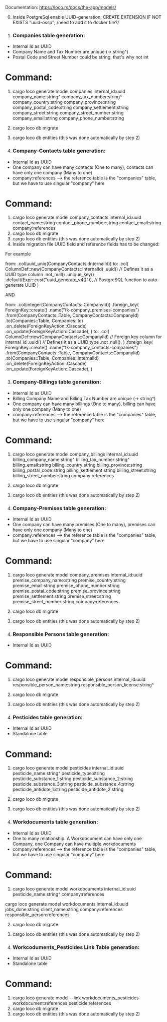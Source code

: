 Documentation: https://loco.rs/docs/the-app/models/

0. Inside PostgreSql enable UUID-generation: CREATE EXTENSION IF NOT EXISTS "uuid-ossp"; /need to add it to docker file?/

1. ### Companies table generation: ###

- Internal Id as UUID
- Company Name and Tax Number are unique (-> string^)
- Postal Code and Street Number could be string, that's why not int

# Command: #

1. cargo loco generate model companies internal_id:uuid company_name:string^ company_tax_number:string^ company_country:string company_province:string company_postal_code:string company_settlement:string company_street:string company_street_number:string company_email:string company_phone_number:string
2. cargo loco db migrate
3. cargo loco db entities (this was done automatically by step 2)



2. ### Company-Contacts table generation: ###

- Internal Id as UUID
- One company can have many contacts (One to many), contacts can have only one company (Many to one)
- company:references --> the reference table is the "companies" table, but we have to use singular "company" here

# Command: #

1. cargo loco generate model company_contacts internal_id:uuid contact_name:string contact_phone_number:string contact_email:string company:references
2. cargo loco db migrate
3. cargo loco db entities (this was done automatically by step 2)
4. Inside migration file UUID field and reference fields has to be changed:

For example

from: .col(uuid_uniq(CompanyContacts::InternalId))
to: .col(
            ColumnDef::new(CompanyContacts::InternalId)
                .uuid()  // Defines it as a UUID type column
                .not_null()
                .unique_key()
                .default(Expr::cust("uuid_generate_v4()")),  // PostgreSQL function to auto-generate UUID
        )

AND

from: .col(integer(CompanyContacts::CompanyId))
        .foreign_key(
            ForeignKey::create()
                .name("fk-company_premises-companies")
                .from(CompanyContacts::Table, CompanyContacts::CompanyId)
                .to(Companies::Table, Companies::Id)
                .on_delete(ForeignKeyAction::Cascade)
                .on_update(ForeignKeyAction::Cascade),
        )
to: .col(
        ColumnDef::new(CompanyContacts::CompanyIid)  // Foreign key column for internal_id
            .uuid()  // Defines it as a UUID type
            .not_null(),
        )
        .foreign_key(
            ForeignKey::create()
                .name("fk-company_contacts-companies")
                .from(CompanyContacts::Table, CompanyContacts::CompanyIid)
                .to(Companies::Table, Companies::InternalId)
                .on_delete(ForeignKeyAction::Cascade)
                .on_update(ForeignKeyAction::Cascade),
        )



3. ### Company-Billings table generation: ###

- Internal Id as UUID
- Billing Company Name and Billing Tax Number are unique (-> string^)
- One company can have many billings (One to many), billing can have only one company (Many to one)
- company:references --> the reference table is the "companies" table, but we have to use singular "company" here

# Command: #

1. cargo loco generate model company_billings internal_id:uuid billing_company_name:string^ billing_tax_number:string^ billing_email:string billing_country:string billing_province:string billing_postal_code:string billing_settlement:string billing_street:string billing_street_number:string company:references
2. cargo loco db migrate
3. cargo loco db entities (this was done automatically by step 2)



4. ### Company-Premises table generation: ###

- Internal Id as UUID
- One company can have many premises (One to many), premises can have only one company (Many to one)
- company:references --> the reference table is the "companies" table, but we have to use singular "company" here

# Command: #

1. cargo loco generate model company_premises internal_id:uuid premise_company_name:string premise_country:string premise_email:string premise_phone_number:string premise_postal_code:string premise_province:string premise_settlement:string premise_street:string premise_street_number:string company:references
2. cargo loco db migrate
3. cargo loco db entities (this was done automatically by step 2)



5. ### Responsible Persons table generation: ###

- Internal Id as UUID

# Command: #

1. cargo loco generate model responsible_persons internal_id:uuid responsible_person_name:string responsible_person_license:string^
2. cargo loco db migrate
3. cargo loco db entities (this was done automatically by step 2)



6. ### Pesticides table generation: ###

- Internal Id as UUID
- Standalone table

# Command: #

1. cargo loco generate model pesticides internal_id:uuid pesticide_name:string^ pesticide_type:string pesticide_substance_1:string pesticide_substance_2:string pesticide_substance_3:string pesticide_substance_4:string pesticide_antidote_1:string pesticide_antidote_2:string

2. cargo loco db migrate
3. cargo loco db entities (this was done automatically by step 2)



7. ### Workdocuments table generation: ###

- Internal Id as UUID
- One to many relationship. A Workdocument can have only one Company, one Company can have multiple workdocuments
- company:references --> the reference table is the "companies" table, but we have to use singular "company" here

# Command: #

1. cargo loco generate model workdocuments internal_id:uuid pesticide_name:string^ company:references

cargo loco generate model workdocuments internal_id:uuid jobs_done:string client_name:string company:references responsible_person:references


2. cargo loco db migrate
3. cargo loco db entities (this was done automatically by step 2)



8. ### Workcoduments_Pesticides Link Table generation: ###

- Internal Id as UUID
- Standalone table

# Command: #

1. cargo loco generate model --link workdocuments_pesticides workdocument:references pesticide:references
2. cargo loco db migrate
3. cargo loco db entities (this was done automatically by step 2)